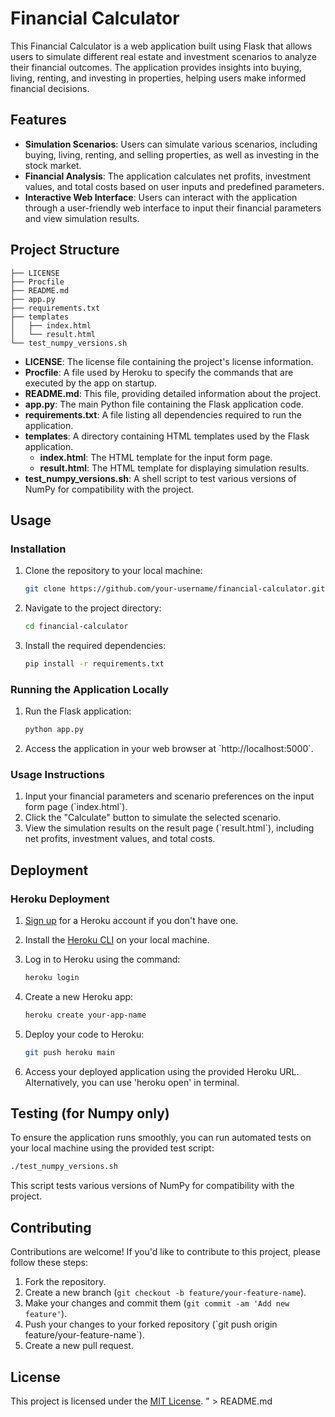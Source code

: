 # Financial Calculator

This Financial Calculator is a web application built using Flask that allows users to simulate different real estate and investment scenarios to analyze their financial outcomes. The application provides insights into buying, living, renting, and investing in properties, helping users make informed financial decisions.

## Features

- **Simulation Scenarios**: Users can simulate various scenarios, including buying, living, renting, and selling properties, as well as investing in the stock market.
- **Financial Analysis**: The application calculates net profits, investment values, and total costs based on user inputs and predefined parameters.
- **Interactive Web Interface**: Users can interact with the application through a user-friendly web interface to input their financial parameters and view simulation results.

## Project Structure

```
├── LICENSE
├── Procfile
├── README.md
├── app.py
├── requirements.txt
├── templates
│   ├── index.html
│   └── result.html
└── test_numpy_versions.sh
```

- **LICENSE**: The license file containing the project's license information.
- **Procfile**: A file used by Heroku to specify the commands that are executed by the app on startup.
- **README.md**: This file, providing detailed information about the project.
- **app.py**: The main Python file containing the Flask application code.
- **requirements.txt**: A file listing all dependencies required to run the application.
- **templates**: A directory containing HTML templates used by the Flask application.
  - **index.html**: The HTML template for the input form page.
  - **result.html**: The HTML template for displaying simulation results.
- **test_numpy_versions.sh**: A shell script to test various versions of NumPy for compatibility with the project.

## Usage

### Installation

1. Clone the repository to your local machine:

   ```bash
   git clone https://github.com/your-username/financial-calculator.git
   ```

2. Navigate to the project directory:

   ```bash
   cd financial-calculator
   ```

3. Install the required dependencies:

   ```bash
   pip install -r requirements.txt
   ```

### Running the Application Locally

1. Run the Flask application:

   ```bash
   python app.py
   ```

2. Access the application in your web browser at \`http://localhost:5000\`.

### Usage Instructions

1. Input your financial parameters and scenario preferences on the input form page (\`index.html\`).
2. Click the "Calculate" button to simulate the selected scenario.
3. View the simulation results on the result page (\`result.html\`), including net profits, investment values, and total costs.

## Deployment

### Heroku Deployment

1. [Sign up](https://signup.heroku.com/) for a Heroku account if you don't have one.
2. Install the [Heroku CLI](https://devcenter.heroku.com/articles/heroku-cli) on your local machine.
3. Log in to Heroku using the command:

   ```bash
   heroku login
   ```

4. Create a new Heroku app:

   ```bash
   heroku create your-app-name
   ```

5. Deploy your code to Heroku:

   ```bash
   git push heroku main
   ```

6. Access your deployed application using the provided Heroku URL. Alternatively, you can use 'heroku open' in terminal.

## Testing (for Numpy only)

To ensure the application runs smoothly, you can run automated tests on your local machine using the provided test script:

```bash
./test_numpy_versions.sh
```

This script tests various versions of NumPy for compatibility with the project.

## Contributing

Contributions are welcome! If you'd like to contribute to this project, please follow these steps:

1. Fork the repository.
2. Create a new branch (`git checkout -b feature/your-feature-name`).
3. Make your changes and commit them (`git commit -am 'Add new feature'`).
4. Push your changes to your forked repository (\`git push origin feature/your-feature-name\`).
5. Create a new pull request.

## License

This project is licensed under the [MIT License](LICENSE).
" > README.md
